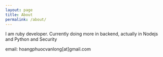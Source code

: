 ```yaml
---
layout: page
title: About
permalink: /about/
---
```


I am ruby developer. Currently doing more in backend, actually in Nodejs and Python and Security

email: hoangphuocvanlong[at]gmail.com